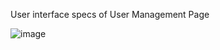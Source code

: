 User interface specs of User Management Page

![image](https://github.com/mhtkoc/user-interface-specs/assets/58035214/190b6d51-6180-49c3-a72a-4a1df39acbf8)
